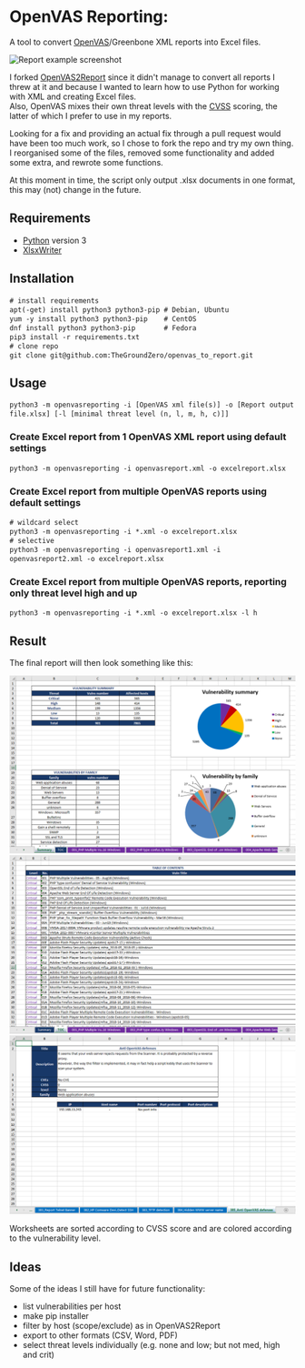 # OpenVAS Reporting:  
A tool to convert [OpenVAS](http://www.openvas.org/)/Greenbone XML reports into Excel files.

![Report example screenshot](docs/img/OpenVASreporting.png?raw=true)

I forked [OpenVAS2Report](https://github.com/cr0hn/openvas_to_report) since it didn't manage to convert all reports I threw at it
and because I wanted to learn how to use Python for working with XML and creating Excel files.  
Also, OpenVAS mixes their own threat levels with the [CVSS](https://www.first.org/cvss/) scoring, the latter of which I prefer to use in my reports.

Looking for a fix and providing an actual fix through a pull request would have been too much work,
so I chose to fork the repo and try my own thing.  
I reorganised some of the files, removed some functionality and added some extra, and rewrote some functions.

At this moment in time, the script only output .xlsx documents in one format, this may (not) change in the future.

## Requirements

 - [Python](https://www.python.org/) version 3
 - [XlsxWriter](https://xlsxwriter.readthedocs.io/)

## Installation

    # install requirements
    apt(-get) install python3 python3-pip # Debian, Ubuntu
    yum -y install python3 python3-pip    # CentOS
    dnf install python3 python3-pip       # Fedora
    pip3 install -r requirements.txt
    # clone repo
    git clone git@github.com:TheGroundZero/openvas_to_report.git

## Usage

    python3 -m openvasreporting -i [OpenVAS xml file(s)] -o [Report output file.xlsx] [-l [minimal threat level (n, l, m, h, c)]]

### Create Excel report from 1 OpenVAS XML report using default settings

    python3 -m openvasreporting -i openvasreport.xml -o excelreport.xlsx

### Create Excel report from multiple OpenVAS reports using default settings

    # wildcard select
    python3 -m openvasreporting -i *.xml -o excelreport.xlsx
    # selective
    python3 -m openvasreporting -i openvasreport1.xml -i openvasreport2.xml -o excelreport.xlsx

### Create Excel report from multiple OpenVAS reports, reporting only threat level high and up

    python3 -m openvasreporting -i *.xml -o excelreport.xlsx -l h

## Result

The final report will then look something like this:

![Report example screenshot - Summary](docs/_static/img/screenshot-report.png?raw=true)
![Report example screenshot - ToC](docs/_static/img/screenshot-report1.png?raw=true)
![Report example screenshot - Vuln desc](docs/_static/img/screenshot-report2.png?raw=true)

Worksheets are sorted according to CVSS score and are colored according to the vulnerability level.

## Ideas

Some of the ideas I still have for future functionality:

 - list vulnerabilities per host
 - make pip installer
 - filter by host (scope/exclude) as in OpenVAS2Report
 - export to other formats (CSV, Word, PDF)
 - select threat levels individually (e.g. none and low; but not med, high and crit)
 
